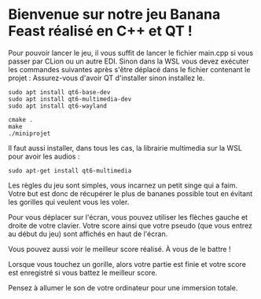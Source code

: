 # Bienvenue sur notre jeu Banana Feast réalisé en C++ et QT !

Pour pouvoir lancer le jeu, il vous suffit de lancer le fichier main.cpp si vous passer par CLion ou un autre EDI. Sinon dans la WSL vous devez exécuter les commandes suivantes après s'être déplacé dans le fichier contenant le projet :
Assurez-vous d'avoir QT d'installer sinon installez le.
```
sudo apt install qt6-base-dev
sudo apt install qt6-multimedia-dev
sudo apt install qt6-wayland

```

```
cmake .
make
./miniprojet
```

Il faut aussi installer, dans tous les cas, la librairie multimedia sur la WSL pour avoir les audios :

```
sudo apt-get install qt6-multimedia
```

Les règles du jeu sont simples, vous incarnez un petit singe qui a faim. Votre but est donc de récupérer le plus de bananes possible tout en évitant les gorilles qui veulent vous les voler. 

Pour vous déplacer sur l'écran, vous pouvez utiliser les flèches gauche et droite de votre clavier. Votre score ainsi que votre pseudo (que vous entrez au début du jeu) sont affichés en haut de l'écran.

Vous pouvez aussi voir le meilleur score réalisé. À vous de le battre !

Lorsque vous touchez un gorille, alors votre partie est finie et votre score est enregistré si vous battez le meilleur score. 

Pensez à allumer le son de votre ordinateur pour une immersion totale.
